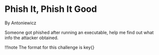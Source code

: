 # Phish It, Phish It Good
By Antoniewicz

Someone got phished after running an executable, help me find out what info the attacker obtained.

!!!note
    The format for this challenge is key{}

